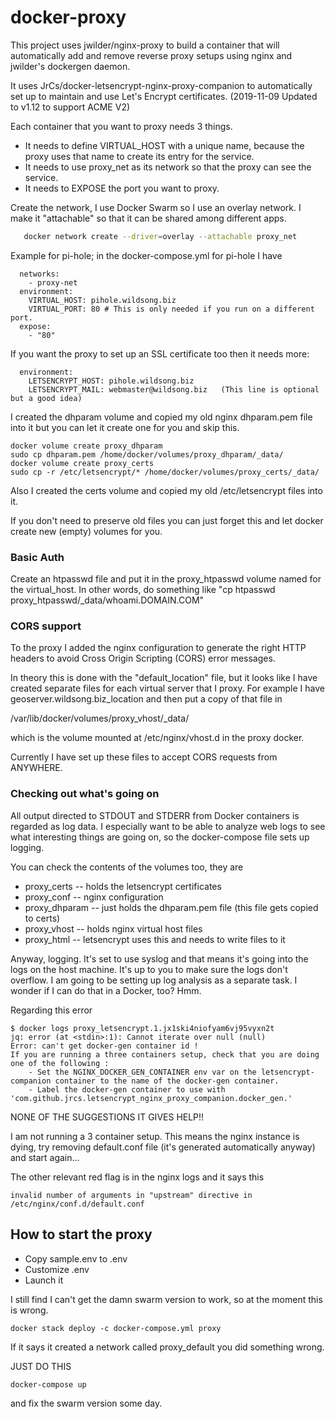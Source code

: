 # docker-proxy

This project uses jwilder/nginx-proxy to build a container that
will automatically add and remove reverse proxy setups using nginx
and jwilder's dockergen daemon.

It uses JrCs/docker-letsencrypt-nginx-proxy-companion to 
automatically set up to maintain and use Let's Encrypt certificates.
(2019-11-09 Updated to v1.12 to support ACME V2)

Each container that you want to proxy needs 3 things.

* It needs to define VIRTUAL_HOST with a unique name, because the proxy
uses that name to create its entry for the service.
* It needs to use proxy_net as its network so that the proxy can see the service.
* It needs to EXPOSE the port you want to proxy.

Create the network, I use Docker Swarm so I use an overlay network.
I make it "attachable" so that it can be shared among different apps.

```bash
   docker network create --driver=overlay --attachable proxy_net
``` 

Example for pi-hole; in the docker-compose.yml for pi-hole I have

````
  networks:
    - proxy-net
  environment:
    VIRTUAL_HOST: pihole.wildsong.biz
    VIRTUAL_PORT: 80 # This is only needed if you run on a different port.
  expose:
    - "80"
````

If you want the proxy to set up an SSL certificate too then it needs more:

````
  environment:
    LETSENCRYPT_HOST: pihole.wildsong.biz
    LETSENCRYPT_MAIL: webmaster@wildsong.biz   (This line is optional but a good idea)
````

I created the dhparam volume and copied my old nginx dhparam.pem file
into it but you can let it create one for you and skip this.

````
docker volume create proxy_dhparam
sudo cp dhparam.pem /home/docker/volumes/proxy_dhparam/_data/
docker volume create proxy_certs
sudo cp -r /etc/letsencrypt/* /home/docker/volumes/proxy_certs/_data/
````

Also I created the certs volume and copied my old /etc/letsencrypt
files into it.

If you don't need to preserve old files you can just forget this and
let docker create new (empty) volumes for you.


### Basic Auth

Create an htpasswd file and put it in the proxy_htpasswd volume
named for the virtual_host. In other words, do something like
"cp htpasswd proxy_htpasswd/_data/whoami.DOMAIN.COM"


### CORS support

To the proxy I added the nginx configuration to generate the right
HTTP headers to avoid Cross Origin Scripting (CORS) error messages.

In theory this is done with the "default_location" file,
but it looks like I have created separate files for each virtual server
that I proxy. For example I have geoserver.wildsong.biz_location
and then put a copy of that file in

   /var/lib/docker/volumes/proxy_vhost/_data/
   
which is the volume mounted at /etc/nginx/vhost.d in the proxy docker.

Currently I have set up these files to accept CORS requests from ANYWHERE.

### Checking out what's going on

All output directed to STDOUT and STDERR from Docker containers is regarded as
log data. I especially want to be able to analyze web logs to see what interesting things
are going on, so the docker-compose file sets up logging.

You can check the contents of the volumes too, they are

* proxy_certs -- holds the letsencrypt certificates
* proxy_conf -- nginx configuration
* proxy_dhparam -- just holds the dhparam.pem file (this file gets copied to certs)
* proxy_vhost -- holds nginx virtual host files 
* proxy_html -- letsencrypt uses this and needs to write files to it

Anyway, logging. It's set to use syslog and that means it's going into
the logs on the host machine. It's up to you to make sure the logs
don't overflow.  I am going to be setting up log analysis as a
separate task. I wonder if I can do that in a Docker, too? Hmm.



Regarding this error

    $ docker logs proxy_letsencrypt.1.jx1ski4niofyam6vj95vyxn2t
    jq: error (at <stdin>:1): Cannot iterate over null (null)
    Error: can't get docker-gen container id !
    If you are running a three containers setup, check that you are doing one of the following :
        - Set the NGINX_DOCKER_GEN_CONTAINER env var on the letsencrypt-companion container to the name of the docker-gen container.
        - Label the docker-gen container to use with 'com.github.jrcs.letsencrypt_nginx_proxy_companion.docker_gen.'

NONE OF THE SUGGESTIONS IT GIVES HELP!!

I am not running a 3 container setup. This means the nginx instance is dying,
try removing default.conf file (it's generated automatically anyway)
and start again...

The other relevant red flag is in the nginx logs and it says this

    invalid number of arguments in "upstream" directive in /etc/nginx/conf.d/default.conf


## How to start the proxy

* Copy sample.env to .env
* Customize .env
* Launch it

I still find I can't get the damn swarm version to work, so at the moment this is wrong.
````
docker stack deploy -c docker-compose.yml proxy
````
If it says it created a network called proxy_default you did something wrong.

JUST DO THIS

    docker-compose up

and fix the swarm version some day.


